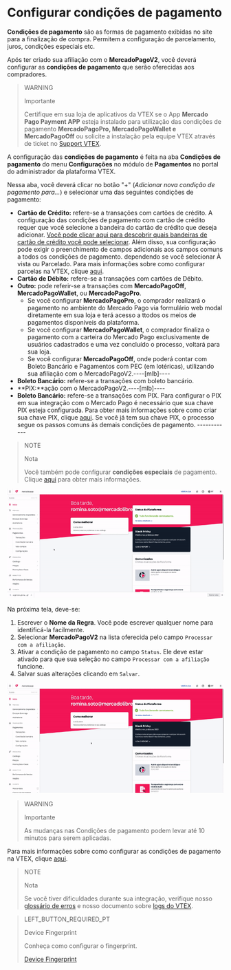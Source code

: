 # Configurar condições de pagamento

**Condições de pagamento** são as formas de pagamento exibidas no site para a finalização de compra. Permitem a configuração de parcelamento, juros, condições especiais etc.

Após ter criado sua afiliação com o **MercadoPagoV2**, você deverá configurar as **condições de pagamento** que serão oferecidas aos compradores.

> WARNING
>
> Importante
>
> Certifique em sua loja de aplicativos da VTEX se o App **Mercado Pago Payment APP** esteja instalado para utilização das condições de pagamento **MercadoPagoPro, MercadoPagoWallet e MercadoPagoOff** ou solicite a instalação pela equipe VTEX através de ticket no [Support VTEX](https://help.vtex.com/es/support).

A configuração das **condições de pagamento** é feita na aba **Condições de pagamento** do menu **Configurações** no módulo de **Pagamentos** no portal do administrador da plataforma VTEX. 

Nessa aba, você deverá clicar no botão  "+" (*Adicionar nova condição de pagamento para...*) e selecionar uma das seguintes condições de pagamento:

* **Cartão de Crédito:** refere-se a transações com cartões de crédito. A configuração das condições de pagamento com cartão de crédito requer que você selecione a bandeira do cartão de crédito que deseja adicionar. [Você pode clicar aqui para descobrir quais bandeiras de cartão de crédito você pode selecionar](https://www.mercadopago[FAKER][URL][DOMAIN]/developers/pt/guides/plugins/unofficial/vtex/payment-methods). Além disso, sua configuração pode exigir o preenchimento de campos adicionais aos campos comuns a todos os condições de pagamento. dependendo se você selecionar À vista ou Parcelado. Para mais informações sobre como configurar parcelas na VTEX, clique [aqui](https://help.vtex.com/pt/tutorial/condicoes-de-pagamento--tutorials_455#parcelado-sem-juros).
* **Cartão de Débito:** refere-se a transações com cartões de Débito.
* **Outro:** pode referir-se a transações com **MercadoPagoOff**, **MercadoPagoWallet**, ou **MercadoPagoPro**.
  * Se você configurar **MercadoPagoPro**, o comprador realizará o pagamento no ambiente do Mercado Pago via formulário web modal diretamente em sua loja e terá acesso a ttodos os meios de pagamentos disponíveis da plataforma.
  * Se você configurar **MercadoPagoWallet**, o comprador finaliza o pagamento com a carteira do Mercado Pago exclusivamente de usuários cadastrados e uma vez concluído o processo, voltará para sua loja.
  * Se você configurar **MercadoPagoOff**, onde poderá contar com Boleto Bancário e Pagamentos com PEC (em lotéricas), utilizando sua afiliação com o MercadoPagoV2.----[mlb]----
* **Boleto Bancário:** refere-se a transações com boleto bancário.
* **PIX:**ação com o MercadoPagoV2.----[mlb]----
* **Boleto Bancário:** refere-se a transações com PIX. Para configurar o PIX em sua integração com o Mercado Pago é necessário que sua chave PIX esteja configurada. Para obter mais informações sobre como criar sua chave PIX, clique [aqui](https://www.mercadopago[FAKER][URL][DOMAIN]/stop/pix?url=https%3A%2F%2Fwww.mercadopago.com.br%2Fadmin-pix-keys%2Fmy-keys&authentication_mode=required). Se você já tem sua chave PIX, o processo segue os passos comuns às demais condições de pagamento. ------------

> NOTE
>
> Nota
> 
> Você também pode configurar **condições especiais** de pagamento. Clique [aqui](https://help.vtex.com/pt/tutorial/condicoes-especiais--tutorials_456?&utm_source=admin) para obter mais informações.

![Configurar condições de pagamento](/images/vtex/paymentconditions-pt.gif)

Na próxima tela, deve-se:

1. Escrever o **Nome da Regra**.  Você pode escrever qualquer nome para identificá-la facilmente.
2. Selecionar **MercadoPagoV2** na lista oferecida pelo campo `Processar com a afiliação`.
3. Ativar a condição de pagamento no campo `Status`. Ele deve estar ativado para que sua seleção no campo `Processar com a afiliação` funcione.
4. Salvar suas alterações clicando em `Salvar`.

![Configurar condições de pagamento com cartão de crédito](/images/vtex/paymentconditions-cc-pt.gif)

> WARNING
>
> Importante
> 
> As mudanças nas Condições de pagamento podem levar até 10 minutos para serem aplicadas.

Para mais informações sobre como configurar as condições de pagamento na VTEX, clique [aqui](https://help.vtex.com/pt/tutorial/condicoes-de-pagamento--tutorials_455).

> NOTE
>
> Nota
> 
> Se você tiver dificuldades durante sua integração, verifique nosso [glossário de erros](https://www.mercadopago[FAKER][URL][DOMAIN]/developers/pt/guides/plugins/unofficial/vtex/common-errors) e nosso documento sobre [logs do VTEX](https://www.mercadopago[FAKER][URL][DOMAIN]/developers/pt/guides/plugins/unofficial/vtex/logs).


> LEFT_BUTTON_REQUIRED_PT
>
> Device Fingerprint
>
> Conheça como configurar o fingerprint.
>
> [Device Fingerprint](https://www.mercadopago[FAKER][URL][DOMAIN]/developers/pt/guides/plugins/unofficial/vtex/device-fingerprint)
